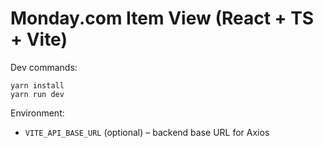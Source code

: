 # Monday.com Item View (React + TS + Vite)

Dev commands:

```
yarn install
yarn run dev
```

Environment:
- `VITE_API_BASE_URL` (optional) – backend base URL for Axios


